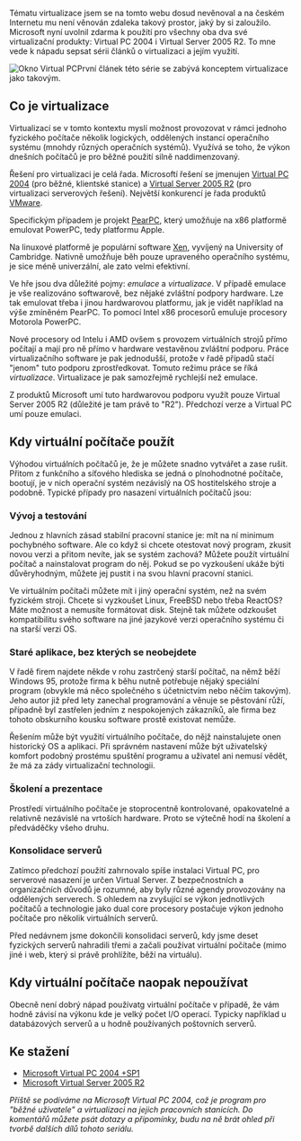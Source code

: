 <!-- dcterms:identifier = aspnetcz#103 -->
<!-- dcterms:title = Virtualizace: Úvod -->
<!-- dcterms:abstract = Tématu virtualizace jsem se na tomto webu dosud nevěnoval a na českém Internetu mu není věnován zdaleka takový prostor, jaký by si zaloužilo. Microsoft nyní uvolnil zdarma k použití pro všechny oba dva své virtualizační produkty: Virtual PC 2004 i Virtual Server 2005 R2. To mne vede k nápadu sepsat sérii článků o virtualizaci a jejím využití. První článek této série se zabývá konceptem virtualizace jako takovým. -->
<!-- np9:categoryId = 1 -->
<!-- x4w:category = IT -->
<!-- np9:authorId = 1 -->
<!-- np9:authorEmail = michal.valasek@altairis.cz -->
<!-- dcterms:creator = Michal Altair Valášek -->
<!-- np9:serialId = 1 -->
<!-- x4w:serial = Virtualizace -->
<!-- dcterms:created = 2006-07-15T01:01:01.603+02:00 -->
<!-- dcterms:date = 2006-07-15T01:01:01.603+02:00 -->

 

Tématu virtualizace jsem se na tomto webu dosud nevěnoval a na českém Internetu mu není věnován zdaleka takový prostor, jaký by si zaloužilo. Microsoft nyní uvolnil zdarma k použití pro všechny oba dva své virtualizační produkty: Virtual PC 2004 i Virtual Server 2005 R2. To mne vede k nápadu sepsat sérii článků o virtualizaci a jejím využití. 

![Okno Virtual PC](https://www.cdn.altairis.cz/Blog/2006/20060715-VirtualPC.png)První článek této série se zabývá konceptem virtualizace jako takovým.

## Co je virtualizace

Virtualizací se v tomto kontextu myslí možnost provozovat v rámci jednoho fyzického počítače několik logických, oddělených instancí operačního systému (mnohdy různých operačních systémů). Využívá se toho, že výkon dnešních počítačů je pro běžné použití silně naddimenzovaný.

Řešení pro virtualizaci je celá řada. Microsoftí řešení se jmenujen [Virtual PC 2004](http://www.microsoft.com/windows/virtualpc/default.mspx) (pro běžné, klientské stanice) a [Virtual Server 2005 R2](http://www.microsoft.com/windowsserversystem/virtualserver/default.mspx) (pro virtualizaci serverových řešení). Největší konkurencí je řada produktů [VMware](http://www.vmware.com/). 

Specifickým případem je projekt [PearPC](http://pearpc.sourceforge.net/), který umožňuje na x86 platformě emulovat PowerPC, tedy platformu Apple.

Na linuxové platformě je populární software [Xen](http://www.cl.cam.ac.uk/Research/SRG/netos/xen/), vyvíjený na University of Cambridge. Nativně umožňuje běh pouze upraveného operačního systému, je sice méně univerzální, ale zato velmi efektivní.

Ve hře jsou dva důležité pojmy: *emulace* a *virtualizace*. V případě emulace je vše realizováno softwarově, bez nějaké zvláštní podpory hardware. Lze tak emulovat třeba i jinou hardwarovou platformu, jak je vidět například na výše zmíněném PearPC. To pomocí Intel x86 procesorů emuluje procesory Motorola PowerPC.

Nové procesory od Intelu i AMD ovšem s provozem virtuálních strojů přímo počítají a mají pro ně přímo v hardware vestavěnou zvláštní podporu. Práce virtualizačního software je pak jednodušší, protože v řadě případů stačí "jenom" tuto podporu zprostředkovat. Tomuto režimu práce se říká *virtualizace*. Virtualizace je pak samozřejmě rychlejší než emulace.

Z produktů Microsoft umí tuto hardwarovou podporu využít pouze Virtual Server 2005 R2 (důležité je tam právě to "R2"). Předchozí verze a Virtual PC umí pouze emulaci.

## Kdy virtuální počítače použít

Výhodou virtuálních počítačů je, že je můžete snadno vytvářet a zase rušit. Přitom z funkčního a síťového hlediska se jedná o plnohodnotné počítače, bootují, je v nich operační systém nezávislý na OS hostitelského stroje a podobně. Typické případy pro nasazení virtuálních počítačů jsou:

### Vývoj a testování

Jednou z hlavních zásad stabilní pracovní stanice je: mít na ní minimum pochybného software. Ale co když si chcete otestovat nový program, zkusit novou verzi a přitom nevíte, jak se systém zachová? Můžete použít virtuální počítač a nainstalovat program do něj. Pokud se po vyzkoušení ukáže býti důvěryhodným, můžete jej pustit i na svou hlavní pracovní stanici.

Ve virtuálním počítači můžete mít i jiný operační systém, než na svém fyzickém stroji. Chcete si vyzkoušet Linux, FreeBSD nebo třeba ReactOS? Máte možnost a nemusíte formátovat disk. Stejně tak můžete odzkoušet kompatibilitu svého software na jiné jazykové verzi operačního systému či na starší verzi OS.

### Staré aplikace, bez kterých se neobejdete

V řadě firem najdete někde v rohu zastrčený starší počítač, na němž běží Windows 95, protože firma k běhu nutně potřebuje nějaký speciální program (obvykle má něco společného s účetnictvím nebo něčím takovým). Jeho autor již před lety zanechal programování a věnuje se pěstování růží, případně byl zastřelen jedním z nespokojených zákazníků, ale firma bez tohoto obskurního kousku software prostě existovat nemůže.

Řešením může být využití virtuálního počítače, do nějž nainstalujete onen historický OS a aplikaci. Při správném nastavení může být uživatelský komfort podobný prostému spuštění programu a uživatel ani nemusí vědět, že má za zády virtualizační technologii.

### Školení a prezentace

Prostředí virtuálního počítače je stoprocentně kontrolované, opakovatelné a relativně nezávislé na vrtoších hardware. Proto se výtečně hodí na školení a předváděčky všeho druhu.

### Konsolidace serverů

Zatímco předchozí použití zahrnovalo spíše instalaci Virtual PC, pro serverové nasazení je určen Virtual Server. Z bezpečnostních a organizačních důvodů je rozumné, aby byly různé agendy provozovány na oddělených serverech. S ohledem na zvyšující se výkon jednotlivých počítačů a technologie jako dual core procesory postačuje výkon jednoho počítače pro několik virtuálních serverů.

Před nedávnem jsme dokončili konsolidaci serverů, kdy jsme deset fyzických serverů nahradili třemi a začali používat virtuální počítače (mimo jiné i web, který si právě prohlížíte, běží na virtuálu).

## Kdy virtuální počítače naopak nepoužívat

Obecně není dobrý nápad používatg virtuální počítače v případě, že vám hodně závisí na výkonu kde je velký počet I/O operací. Typicky například u databázových serverů a u hodně používaných poštovních serverů.

## Ke stažení

*   [Microsoft Virtual PC 2004 +SP1](http://www.microsoft.com/windows/virtualpc/downloads/sp1.mspx) 
*   [Microsoft Virtual Server 2005 R2](http://www.microsoft.com/windowsserversystem/virtualserver/software/default.mspx) 

*Příště se podíváme na Microsoft Virtual PC 2004, což je program pro "běžné uživatele" a virtualizaci na jejich pracovních stanicích. Do komentářů můžete psát dotazy a připomínky, budu na ně brát ohled při tvorbě dalších dílů tohoto seriálu.* 